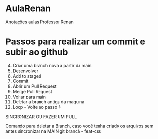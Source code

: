 # AulaRenan
Anotações aulas Professor Renan

# Passos para realizar um commit e subir ao github
4. Criar uma branch nova a partir da main
5. Desenvolver
6. Add to staged
7. Commit
8. Abrir um Pull Request
9. Merge Pull Request
10. Voltar para main
11. Deletar a branch antiga da maquina
12. Loop - Volte ao passo 4

SINCRONIZAR OU FAZER UM PULL

Comando para deletar a Branch, caso você tenha criado os arquivos sem antes sincronizar na MAIN
git branch - feat-css

